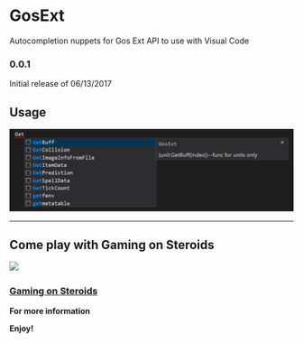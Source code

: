 # GosExt 

Autocompletion nuppets for Gos Ext API to use with Visual Code

### 0.0.1
Initial release of 06/13/2017

## Usage

![usage](https://raw.githubusercontent.com/yaddle/VS-Code/master/image/usage.png)

-----------------------------------------------------------------------------------------------------------

## Come play with Gaming on Steroids
[<img src="http://i.imgur.com/5rkNixK.png">](http://gamingonsteroids.com/)
### [Gaming on Steroids](http://gamingonsteroids.com/)
**For more information**


**Enjoy!**